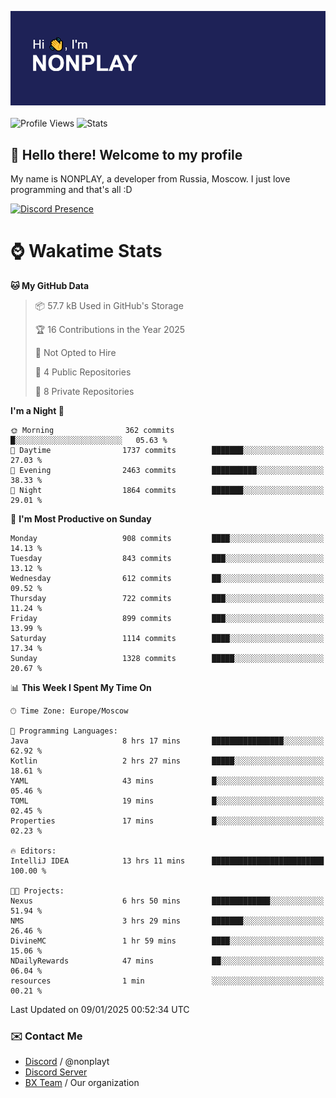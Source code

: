 ![Discord Presence](./header.png)
<br></br>
![Profile Views](https://komarev.com/ghpvc/?username=NONPLAYT&color=blue&style=for-the-badge)
![Stats](https://img.shields.io/badge/0%25-OPTIMIZED-orange?style=for-the-badge)


## :wave: Hello there! Welcome to my profile

My name is NONPLAY, a developer from Russia, Moscow. I just love programming and that's all :D

[![Discord Presence](https://lanyard.cnrad.dev/api/597087584090587177?showDisplayName=true)](https://discord.com/users/597087584090587177) 

# ⌚ Wakatime Stats

<!--START_SECTION:waka-->
**🐱 My GitHub Data** 

> 📦 57.7 kB Used in GitHub's Storage 
 > 
> 🏆 16 Contributions in the Year 2025
 > 
> 🚫 Not Opted to Hire
 > 
> 📜 4 Public Repositories 
 > 
> 🔑 8 Private Repositories 
 > 
**I'm a Night 🦉** 

```text
🌞 Morning                362 commits         █░░░░░░░░░░░░░░░░░░░░░░░░   05.63 % 
🌆 Daytime                1737 commits        ███████░░░░░░░░░░░░░░░░░░   27.03 % 
🌃 Evening                2463 commits        ██████████░░░░░░░░░░░░░░░   38.33 % 
🌙 Night                  1864 commits        ███████░░░░░░░░░░░░░░░░░░   29.01 % 
```
📅 **I'm Most Productive on Sunday** 

```text
Monday                   908 commits         ████░░░░░░░░░░░░░░░░░░░░░   14.13 % 
Tuesday                  843 commits         ███░░░░░░░░░░░░░░░░░░░░░░   13.12 % 
Wednesday                612 commits         ██░░░░░░░░░░░░░░░░░░░░░░░   09.52 % 
Thursday                 722 commits         ███░░░░░░░░░░░░░░░░░░░░░░   11.24 % 
Friday                   899 commits         ███░░░░░░░░░░░░░░░░░░░░░░   13.99 % 
Saturday                 1114 commits        ████░░░░░░░░░░░░░░░░░░░░░   17.34 % 
Sunday                   1328 commits        █████░░░░░░░░░░░░░░░░░░░░   20.67 % 
```


📊 **This Week I Spent My Time On** 

```text
🕑︎ Time Zone: Europe/Moscow

💬 Programming Languages: 
Java                     8 hrs 17 mins       ████████████████░░░░░░░░░   62.92 % 
Kotlin                   2 hrs 27 mins       █████░░░░░░░░░░░░░░░░░░░░   18.61 % 
YAML                     43 mins             █░░░░░░░░░░░░░░░░░░░░░░░░   05.46 % 
TOML                     19 mins             █░░░░░░░░░░░░░░░░░░░░░░░░   02.45 % 
Properties               17 mins             █░░░░░░░░░░░░░░░░░░░░░░░░   02.23 % 

🔥 Editors: 
IntelliJ IDEA            13 hrs 11 mins      █████████████████████████   100.00 % 

🐱‍💻 Projects: 
Nexus                    6 hrs 50 mins       █████████████░░░░░░░░░░░░   51.94 % 
NMS                      3 hrs 29 mins       ███████░░░░░░░░░░░░░░░░░░   26.46 % 
DivineMC                 1 hr 59 mins        ████░░░░░░░░░░░░░░░░░░░░░   15.06 % 
NDailyRewards            47 mins             ██░░░░░░░░░░░░░░░░░░░░░░░   06.04 % 
resources                1 min               ░░░░░░░░░░░░░░░░░░░░░░░░░   00.21 % 
```


 Last Updated on 09/01/2025 00:52:34 UTC
<!--END_SECTION:waka-->

### ✉️ Contact Me

- [Discord](https://discord.com/users/597087584090587177) / @nonplayt
- [Discord Server](https://discord.gg/p7cxhw7E2M)
- [BX Team](https://github.com/BX-Team) / Our organization
